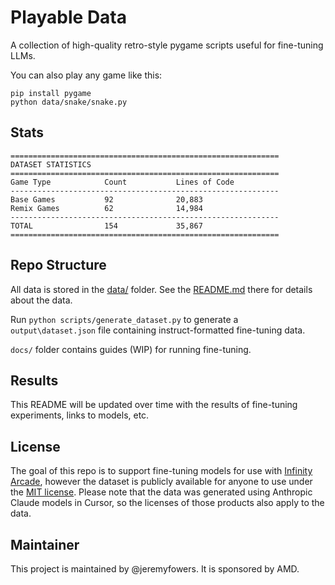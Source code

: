 # Playable Data

A collection of high-quality retro-style pygame scripts useful for fine-tuning LLMs.

You can also play any game like this:

```
pip install pygame
python data/snake/snake.py
```

## Stats

```
============================================================
DATASET STATISTICS
============================================================
Game Type            Count           Lines of Code
------------------------------------------------------------
Base Games           92              20,883
Remix Games          62              14,984
------------------------------------------------------------
TOTAL                154             35,867
============================================================
```

## Repo Structure

All data is stored in the [data/](data) folder. See the [README.md](data/README.md) there for details about the data.

Run `python scripts/generate_dataset.py` to generate a `output\dataset.json` file containing instruct-formatted fine-tuning data.

`docs/` folder contains guides (WIP) for running fine-tuning.

## Results

This README will be updated over time with the results of fine-tuning experiments, links to models, etc.

## License

The goal of this repo is to support fine-tuning models for use with [Infinity Arcade](https://github.com/lemonade-sdk/infinity-arcade), however the dataset is publicly available for anyone to use under the [MIT license](LICENSE). Please note that the data was generated using Anthropic Claude models in Cursor, so the licenses of those products also apply to the data.

## Maintainer

This project is maintained by @jeremyfowers. It is sponsored by AMD.
